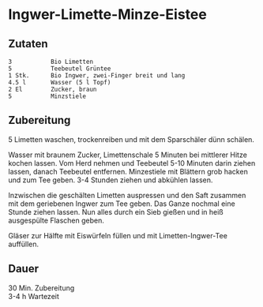 # Ingwer-Limette-Minze-Eistee

## Zutaten
    3           Bio Limetten
    5           Teebeutel Grüntee
    1 Stk.      Bio Ingwer, zwei-Finger breit und lang
    4.5 l       Wasser (5 l Topf)
    2 El        Zucker, braun
    5           Minzstiele

## Zubereitung
5 Limetten waschen, trockenreiben und mit dem Sparschäler dünn schälen. 

Wasser mit braunem Zucker, Limettenschale 5 Minuten bei mittlerer Hitze kochen lassen. Vom Herd nehmen und Teebeutel 5-10 Minuten darin ziehen lassen, danach Teebeutel entfernen. Minzestiele mit Blättern grob hacken und zum Tee geben. 3-4 Stunden ziehen und abkühlen lassen. 

Inzwischen die geschälten Limetten auspressen und den Saft zusammen mit dem geriebenen Ingwer zum Tee geben. Das Ganze nochmal eine Stunde ziehen lassen. Nun alles durch ein Sieb gießen und in heiß ausgespülte Flaschen geben. 

Gläser zur Hälfte mit Eiswürfeln füllen und mit Limetten-Ingwer-Tee auffüllen.

## Dauer
30 Min. Zubereitung<br />
3-4 h Wartezeit
